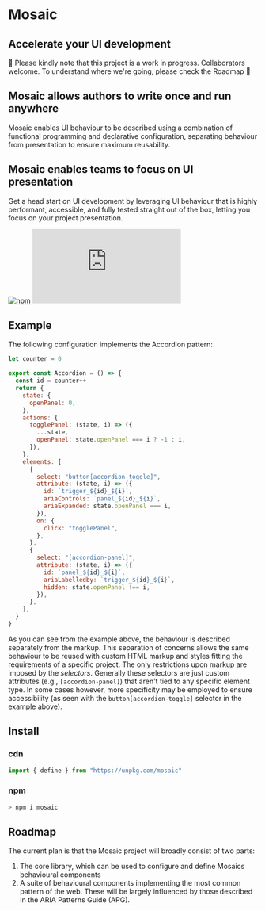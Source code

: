# Mosaic

## Accelerate your UI development

🚧 Please kindly note that this project is a work in progress. Collaborators welcome. To understand where we're going, please check the Roadmap 🚧

## Mosaic allows authors to write once and run anywhere

Mosaic enables UI behaviour to be described using a combination of functional programming and declarative configuration, separating behaviour from presentation to ensure maximum reusability.

## Mosaic enables teams to focus on UI presentation

Get a head start on UI development by leveraging UI behaviour that is
highly performant, accessible, and fully tested straight out of the box, letting you focus on your project presentation.

[![npm](https://shields.io/npm/v/mosaic)](https://www.npmjs.com/package/mosaic)
[![gzip size](https://img.badgesize.io/https://unpkg.com/mosaic/dist/mosaic.min.js?compression=gzip&label=gzip)](https://unpkg.com/mosaic/dist/mosaic.min.js)

## Example

The following configuration implements the Accordion pattern:

```js
let counter = 0

export const Accordion = () => {
  const id = counter++
  return {
    state: {
      openPanel: 0,
    },
    actions: {
      togglePanel: (state, i) => ({
        ...state,
        openPanel: state.openPanel === i ? -1 : i,
      }),
    },
    elements: [
      {
        select: "button[accordion-toggle]",
        attribute: (state, i) => ({
          id: `trigger_${id}_${i}`,
          ariaControls: `panel_${id}_${i}`,
          ariaExpanded: state.openPanel === i,
        }),
        on: {
          click: "togglePanel",
        },
      },
      {
        select: "[accordion-panel]",
        attribute: (state, i) => ({
          id: `panel_${id}_${i}`,
          ariaLabelledby: `trigger_${id}_${i}`,
          hidden: state.openPanel !== i,
        }),
      },
    ],
  }
}
```

As you can see from the example above, the behaviour is described separately from the markup. This separation of concerns allows the same behaviour to be reused with custom HTML markup and styles fitting the requirements of a specific project. The only restrictions upon markup are imposed by the _selectors_. Generally these selectors are just custom attributes (e.g., `[accordion-panel]`) that aren't tied to any specific element type. In some cases however, more specificity may be employed to ensure accessibility (as seen with the `button[accordion-toggle]` selector in the example above).

## Install

### cdn

```js
import { define } from "https://unpkg.com/mosaic"
```

### npm

```sh
> npm i mosaic
```

## Roadmap

The current plan is that the Mosaic project will broadly consist of two parts:

1. The core library, which can be used to configure and define Mosaics behavioural components
2. A suite of behavioural components implementing the most common pattern of the web. These will be largely influenced by those described in the ARIA Patterns Guide (APG).
